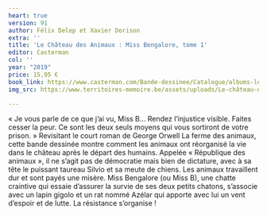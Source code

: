 ```yaml
---
heart: true
version: 91
author: Félix Delep et Xavier Dorison
extra: ''
title: 'Le Château des Animaux : Miss Bengalore, tome 1'
editor: Casterman
col: ''
year: "2019"
price: 15,95 €
book_link: https://www.casterman.com/Bande-dessinee/Catalogue/albums-le-chateau-des-animaux/le-chateau-des-animaux-1-miss-bengalore1
img_src: https://www.territoires-memoire.be/assets/uploads/Le-château-des-animaux.jpg

---
```

«&nbsp;Je vous parle de ce que j’ai vu, Miss B… Rendez l’injustice visible. Faites cesser la peur. Ce sont les deux seuls moyens qui vous sortiront de votre prison.&nbsp;» Revisitant le court roman de George Orwell La ferme des animaux, cette bande dessinée montre comment les animaux ont réorganisé la vie dans le château après le départ des humains. Appelée «&nbsp;République des animaux&nbsp;», il ne s’agit pas de démocratie mais bien de dictature, avec à sa tête le puissant taureau Silvio et sa meute de chiens. Les animaux travaillent dur et sont payés une misère. Miss Bengalore (ou Miss B), une chatte craintive qui essaie d’assurer la survie de ses deux petits chatons, s’associe avec un lapin gigolo et un rat nommé Azélar qui apporte avec lui un vent d’espoir et de lutte. La résistance s’organise&nbsp;!